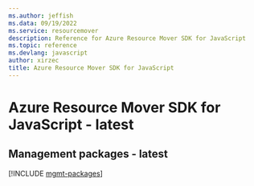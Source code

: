 ```yaml
---
ms.author: jeffish
ms.data: 09/19/2022
ms.service: resourcemover
description: Reference for Azure Resource Mover SDK for JavaScript
ms.topic: reference
ms.devlang: javascript
author: xirzec
title: Azure Resource Mover SDK for JavaScript
---
```

# Azure Resource Mover SDK for JavaScript - latest

## Management packages - latest
[!INCLUDE [mgmt-packages](resource-mover-mgmt-index.md)]